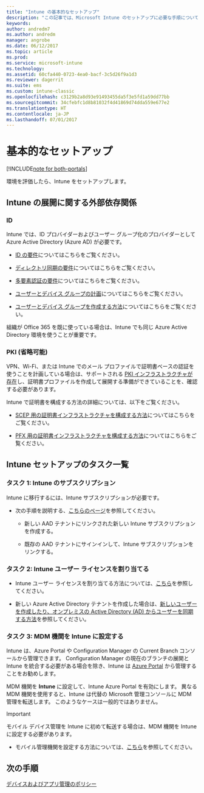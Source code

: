 ```yaml
---
title: "Intune の基本的なセットアップ"
description: "この記事では、Microsoft Intune のセットアップに必要な手順について説明します。"
keywords: 
author: andredm7
ms.author: andredm
manager: angrobe
ms.date: 06/12/2017
ms.topic: article
ms.prod: 
ms.service: microsoft-intune
ms.technology: 
ms.assetid: 60cfa440-0723-4ea0-bacf-3c5d26f9a1d3
ms.reviewer: dagerrit
ms.suite: ems
ms.custom: intune-classic
ms.openlocfilehash: c3129b2a8d93e91493455da5f3e5fd1a59dd77bb
ms.sourcegitcommit: 34cfebfc1d8b81032f4d41869d74dda559e677e2
ms.translationtype: HT
ms.contentlocale: ja-JP
ms.lasthandoff: 07/01/2017
---
```

# <a name="basic-setup"></a>基本的なセットアップ

[!INCLUDE[note for both-portals](./includes/note-for-both-portals.md)]

環境を評価したら、Intune をセットアップします。

## <a name="external-dependencies-for-an-intune-deployment"></a>Intune の展開に関する外部依存関係

### <a name="identity"></a>ID

Intune では、ID プロバイダーおよびユーザー グループ化のプロバイダーとして Azure Active Directory (Azure AD) が必要です。

-   [ID の要件](https://docs.microsoft.com/active-directory/active-directory-hybrid-identity-design-considerations-overview#design-considerations-overview)についてはこちらをご覧ください。

-   [ディレクトリ同期の要件](https://docs.microsoft.com/active-directory/active-directory-hybrid-identity-design-considerations-directory-sync-requirements)についてはこちらをご覧ください。

-   [多要素認証の要件](https://docs.microsoft.com/active-directory/active-directory-hybrid-identity-design-considerations-multifactor-auth-requirements)についてはこちらをご覧ください。

-   [ユーザーとデバイス グループの計画](/intune/users-permissions-add)についてはこちらをご覧ください。

-   [ユーザーとデバイス グループを作成する方法](/intune/groups-get-started)についてはこちらをご覧ください。

組織が Office 365 を既に使っている場合は、Intune でも同じ Azure Active Directory 環境を使うことが重要です。

### <a name="pki-optional"></a>PKI (省略可能)

VPN、Wi-Fi、または Intune でのメール プロファイルで証明書ベースの認証を使うことを計画している場合は、サポートされる [PKI インフラストラクチャが存在](/intune/certificates-configure)し、証明書プロファイルを作成して展開する準備ができていることを、確認する必要があります。

Intune で証明書を構成する方法の詳細については、以下をご覧ください。

-   [SCEP 用の証明書インフラストラクチャを構成する方法](/intune/certificates-scep-configure)についてはこちらをご覧ください。

-   [PFX 用の証明書インフラストラクチャを構成する方法](/intune/certficates-pfx-configure)についてはこちらをご覧ください。


## <a name="task-list-for-an-intune-setup"></a>Intune セットアップのタスク一覧

### <a name="task-1-intune-subscription"></a>タスク 1: Intune のサブスクリプション

Intune に移行するには、Intune サブスクリプションが必要です。

-   次の手順を説明する、[こちらのページ](https://portal.office.com/Signup/Signup.aspx?OfferId=40BE278A-DFD1-470a-9EF7-9F2596EA7FF9&dl=INTUNE_A&ali=1#0)を参照してください。

    -   新しい AAD テナントにリンクされた新しい Intune サブスクリプションを作成する。

    -   既存の AAD テナントにサインインして、Intune サブスクリプションをリンクする。

### <a name="task-2-assign-intune-user-licenses"></a>タスク 2: Intune ユーザー ライセンスを割り当てる

-   Intune ユーザー ライセンスを割り当てる方法については、[こちら](licenses-assign.md)を参照してください。

-   新しい Azure Active Directory テナントを作成した場合は、[新しいユーザーを作成したり、オンプレミスの Active Directory (AD) からユーザーを同期する方法](https://docs.microsoft.com/azure/active-directory/connect/active-directory-aadconnect)を参照してください。

### <a name="task-3-set-your-mdm-authority-to-intune"></a>タスク 3: MDM 機関を Intune に設定する

Intune は、Azure Portal や Configuration Manager の Current Branch コンソールから管理できます。 Configuration Manager の現在のブランチの展開と Intune を統合する必要がある場合を除き、Intune は [Azure Portal](https://portal.azure.com) から管理することをお勧めします。

MDM 機関を **Intune** に設定して、Intune Azure Portal を有効にします。 異なる MDM 機関を使用すると、Intune は代替の Microsoft 管理コンソールに MDM 管理を転送します。 このようなケースは一般的ではありません。

> [!IMPORTANT]
> モバイル デバイス管理を Intune に初めて転送する場合は、MDM 機関を Intune に設定する必要があります。

-   モバイル管理機関を設定する方法については、[こちら](/intune/mdm-authority-set)を参照してください。

## <a name="next-step"></a>次の手順

[デバイスおよびアプリ管理のポリシー](migration-guide-configure-policies.md)
